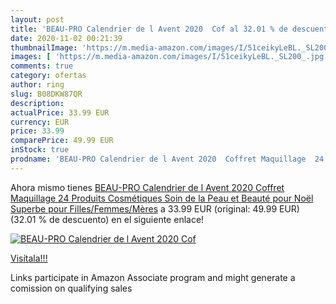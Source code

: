 ```yaml
---
layout: post
title: 'BEAU-PRO Calendrier de l Avent 2020  Cof al 32.01 % de descuento'
date: 2020-11-02 00:21:39
thumbnailImage: 'https://m.media-amazon.com/images/I/51ceikyLeBL._SL200_.jpg'
images: [ 'https://m.media-amazon.com/images/I/51ceikyLeBL._SL200_.jpg' ]
comments: true
category: ofertas
author: ring
slug: B08DKW87QR
description:
actualPrice: 33.99 EUR
currency: EUR
price: 33.99
comparePrice: 49.99 EUR
inStock: true
prodname: 'BEAU-PRO Calendrier de l Avent 2020  Coffret Maquillage  24 Produits Cosmétiques  Soin de la Peau et Beauté pour Noël  Superbe pour Filles/Femmes/Mères'
---
```


Ahora mismo tienes [BEAU-PRO Calendrier de l Avent 2020  Coffret Maquillage  24 Produits Cosmétiques  Soin de la Peau et Beauté pour Noël  Superbe pour Filles/Femmes/Mères](https://www.amazon.fr/dp/B08DKW87QR/?tag=tolees0d-21) a 33.99 EUR (original: 49.99 EUR) (32.01 %  de descuento) en el siguiente enlace!

[![BEAU-PRO Calendrier de l Avent 2020  Cof](https://m.media-amazon.com/images/I/51ceikyLeBL._SL200_.jpg)](https://www.amazon.fr/dp/B08DKW87QR/?tag=tolees0d-21)

[Visítala!!!](https://www.amazon.fr/dp/B08DKW87QR/?tag=tolees0d-21)

Links participate in Amazon Associate program and might generate a comission on qualifying sales
